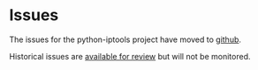# Issues #

The issues for the python-iptools project have moved to [github](https://github.com/bd808/python-iptools/issues).

Historical issues are [available for review](https://code.google.com/p/python-iptools/issues/list) but will not be monitored.